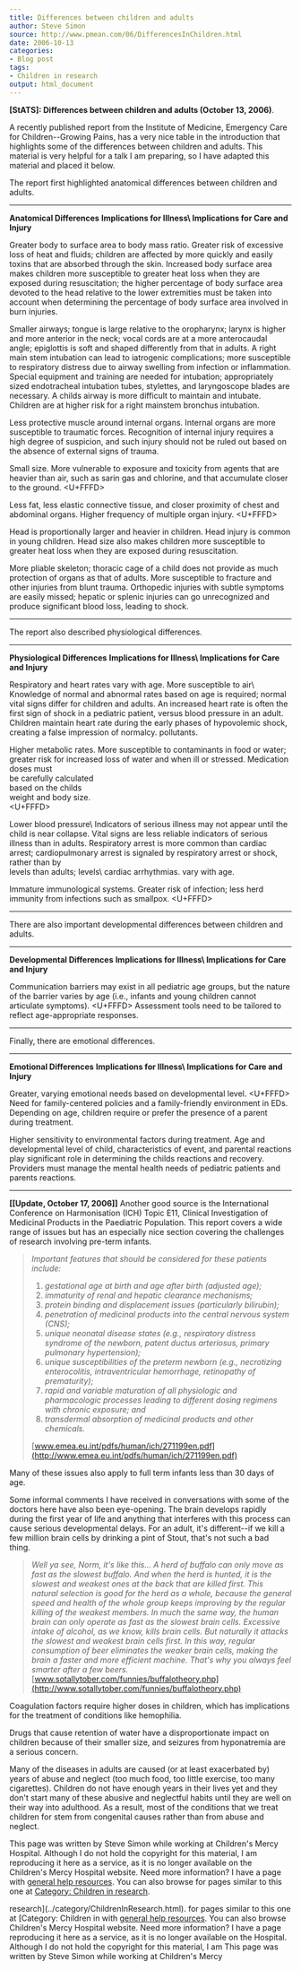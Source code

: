 ```yaml
---
title: Differences between children and adults
author: Steve Simon
source: http://www.pmean.com/06/DifferencesInChildren.html
date: 2006-10-13
categories:
- Blog post
tags:
- Children in research
output: html_document
---
```

**[StATS]: Differences between children and adults
(October 13, 2006)**.

A recently published report from the Institute of Medicine, Emergency
Care for Children\--Growing Pains, has a very nice table in the
introduction that highlights some of the differences between children
and adults. This material is very helpful for a talk I am preparing, so
I have adapted this material and placed it below.

The report first highlighted anatomical differences between children and
adults.

  --------------------------------------------------------------------------------------------------------------------------------------------------------------------------------------------------------------------------- -------------------------------------------------------------------------------------------------------------------------------------------------------------------- ------------------------------------------------------------------------------------------------------------------------------------------------------------------------------------------------------------------------------------------------------------------------------------------------------------------------------------------
  **Anatomical Differences**                                                                                                                                                                                                  **Implications for Illness\                                                                                                                                          **Implications for Care**
                                                                                                                                                                                                                              and Injury**                                                                                                                                                         

  Greater body to surface area to body mass ratio.                                                                                                                                                                            Greater risk of excessive loss of heat and fluids; children are affected by more quickly and easily toxins that are absorbed through the skin.                       Increased body surface area makes children more susceptible to greater heat loss when they are exposed during resuscitation; the higher percentage of body surface area devoted to the head relative to the lower extremities must be taken into account when determining the percentage of body surface area involved in burn injuries.

  Smaller airways; tongue is large relative to the oropharynx; larynx is higher and more anterior in the neck; vocal cords are at a more anterocaudal angle; epiglottis is soft and shaped differently from that in adults.   A right main stem intubation can lead to iatrogenic complications; more susceptible to respiratory distress due to airway swelling from infection or inflammation.   Special equipment and training are needed for intubation; appropriately sized endotracheal intubation tubes, stylettes, and laryngoscope blades are necessary. A childs airway is more difficult to maintain and intubate. Children are at higher risk for a right mainstem bronchus intubation.

  Less protective muscle around internal organs.                                                                                                                                                                              Internal organs are more susceptible to traumatic forces.                                                                                                            Recognition of internal injury requires a high degree of suspicion, and such injury should not be ruled out based on the absence of external signs of trauma.

  Small size.                                                                                                                                                                                                                 More vulnerable to exposure and toxicity from agents that are heavier than air, such as sarin gas and chlorine, and that accumulate closer to the ground.            <U+FFFD>

  Less fat, less elastic connective tissue, and closer proximity of chest and abdominal organs.                                                                                                                               Higher frequency of multiple organ injury.                                                                                                                           <U+FFFD>

  Head is proportionally larger and heavier in children.                                                                                                                                                                      Head injury is common in young children.                                                                                                                             Head size also makes children more susceptible to greater heat loss when they are exposed during resuscitation.

  More pliable skeleton; thoracic cage of a child does not provide as much protection of organs as that of adults.                                                                                                            More susceptible to fracture and other injuries from blunt trauma.                                                                                                   Orthopedic injuries with subtle symptoms are easily missed; hepatic or splenic injuries can go unrecognized and produce significant blood loss, leading to shock.
  --------------------------------------------------------------------------------------------------------------------------------------------------------------------------------------------------------------------------- -------------------------------------------------------------------------------------------------------------------------------------------------------------------- ------------------------------------------------------------------------------------------------------------------------------------------------------------------------------------------------------------------------------------------------------------------------------------------------------------------------------------------

The report also described physiological differences.

  -------------------------------------------- ----------------------------------------------------------------------------------------------------------------------- -------------------------------------------------------------------------------------------------------------------------------------------------------------------------------------------------------------------------------------------------------------------------------------------------------------------------------------------------------------
  **Physiological Differences**                **Implications for Illness\                                                                                             **Implications for Care**
                                               and Injury**                                                                                                            

  Respiratory and heart rates vary with age.   More susceptible to air\                                                                                                Knowledge of normal and abnormal rates based on age is required; normal vital signs differ for children and adults. An increased heart rate is often the first sign of shock in a pediatric patient, versus blood pressure in an adult. Children maintain heart rate during the early phases of hypovolemic shock, creating a false impression of normalcy.
                                               pollutants.                                                                                                             

  Higher metabolic rates.                      More susceptible to contaminants in food or water; greater risk for increased loss of water and when ill or stressed.   Medication doses must\
                                                                                                                                                                       be carefully calculated\
                                                                                                                                                                       based on the childs\
                                                                                                                                                                       weight and body size.\
                                                                                                                                                                       <U+FFFD>

  Lower blood pressure\                        Indicators of serious illness may not appear until the child is near collapse.                                          Vital signs are less reliable indicators of serious illness than in adults. Respiratory arrest is more common than cardiac arrest; cardiopulmonary arrest is signaled by respiratory arrest or shock, rather than by\
  levels than adults; levels\                                                                                                                                          cardiac arrhythmias.
  vary with age.                                                                                                                                                       

  Immature immunological systems.              Greater risk of infection; less herd immunity from infections such as smallpox.                                         <U+FFFD>
  -------------------------------------------- ----------------------------------------------------------------------------------------------------------------------- -------------------------------------------------------------------------------------------------------------------------------------------------------------------------------------------------------------------------------------------------------------------------------------------------------------------------------------------------------------

There are also important developmental differences between children and
adults.

  -------------------------------------------------------------------------------------------------------------------------------------------------------------------------- ----------------------------- ----------------------------------------------------------------------------
  **Developmental Differences**                                                                                                                                              **Implications for Illness\   **Implications for Care**
                                                                                                                                                                             and Injury**                  

  Communication barriers may exist in all pediatric age groups, but the nature of the barrier varies by age (i.e., infants and young children cannot articulate symptoms).   <U+FFFD>                             Assessment tools need to be tailored to reflect age-appropriate responses.
  -------------------------------------------------------------------------------------------------------------------------------------------------------------------------- ----------------------------- ----------------------------------------------------------------------------

Finally, there are emotional differences.

  ---------------------------------------------------------------- ---------------------------------------------------------------------------------------------------------------------------------------------------------------- ---------------------------------------------------------------------------------------------------------------------------------------------------------------------
  **Emotional Differences**                                        **Implications for Illness\                                                                                                                                      **Implications for Care**
                                                                   and Injury**                                                                                                                                                     

  Greater, varying emotional needs based on developmental level.   <U+FFFD>                                                                                                                                                                Need for family-centered policies and a family-friendly environment in EDs. Depending on age, children require or prefer the presence of a parent during treatment.

  Higher sensitivity to environmental factors during treatment.    Age and developmental level of child, characteristics of event, and parental reactions play significant role in determining the childs reactions and recovery.   Providers must manage the mental health needs of pediatric patients and parents reactions.
  ---------------------------------------------------------------- ---------------------------------------------------------------------------------------------------------------------------------------------------------------- ---------------------------------------------------------------------------------------------------------------------------------------------------------------------

**\[\[Update, October 17, 2006\]\]** Another good source is the
International Conference on Harmonisation (ICH) Topic E11, Clinical
Investigation of Medicinal Products in the Paediatric Population. This
report covers a wide range of issues but has an especially nice section
covering the challenges of research involving pre-term infants.

> *Important features that should be considered for these patients
> include:*
>
> 1.  *gestational age at birth and age after birth (adjusted age);*
> 2.  *immaturity of renal and hepatic clearance mechanisms;*
> 3.  *protein binding and displacement issues (particularly
>     bilirubin);*
> 4.  *penetration of medicinal products into the central nervous system
>     (CNS);*
> 5.  *unique neonatal disease states (e.g., respiratory distress
>     syndrome of the newborn, patent ductus arteriosus, primary
>     pulmonary hypertension);*
> 6.  *unique susceptibilities of the preterm newborn (e.g., necrotizing
>     enterocolitis, intraventricular hemorrhage, retinopathy of
>     prematurity);*
> 7.  *rapid and variable maturation of all physiologic and
>     pharmacologic processes leading to different dosing regimens with
>     chronic exposure; and*
> 8.  *transdermal absorption of medicinal products and other
>     chemicals.*
>
> [www.emea.eu.int/pdfs/human/ich/271199en.pdf](http://www.emea.eu.int/pdfs/human/ich/271199en.pdf)

Many of these issues also apply to full term infants less than 30 days
of age.

Some informal comments I have received in conversations with some of the
doctors here have also been eye-opening. The brain develops rapidly
during the first year of life and anything that interferes with this
process can cause serious developmental delays. For an adult, it's
different\--if we kill a few million brain cells by drinking a pint of
Stout, that's not such a bad thing.

> *Well ya see, Norm, it's like this\... A herd of buffalo can only
> move as fast as the slowest buffalo. And when the herd is hunted, it
> is the slowest and weakest ones at the back that are killed first.
> This natural selection is good for the herd as a whole, because the
> general speed and health of the whole group keeps improving by the
> regular killing of the weakest members. In much the same way, the
> human brain can only operate as fast as the slowest brain cells.
> Excessive intake of alcohol, as we know, kills brain cells. But
> naturally it attacks the slowest and weakest brain cells first. In
> this way, regular consumption of beer eliminates the weaker brain
> cells, making the brain a faster and more efficient machine. That's
> why you always feel smarter after a few beers.*
> [www.sotallytober.com/funnies/buffalotheory.php](http://www.sotallytober.com/funnies/buffalotheory.php)

Coagulation factors require higher doses in children, which has
implications for the treatment of conditions like hemophilia.

Drugs that cause retention of water have a disproportionate impact on
children because of their smaller size, and seizures from hyponatremia
are a serious concern.

Many of the diseases in adults are caused (or at least exacerbated by)
years of abuse and neglect (too much food, too little exercise, too many
cigarettes). Children do not have enough years in their lives yet and
they don't start many of these abusive and neglectful habits until they
are well on their way into adulthood. As a result, most of the
conditions that we treat children for stem from congenital causes rather
than from abuse and neglect.

This page was written by Steve Simon while working at Children's Mercy
Hospital. Although I do not hold the copyright for this material, I am
reproducing it here as a service, as it is no longer available on the
Children's Mercy Hospital website. Need more information? I have a page
with [general help resources](../GeneralHelp.html). You can also browse
for pages similar to this one at [Category: Children in
research](../category/ChildrenInResearch.html).
<!---More--->
research](../category/ChildrenInResearch.html).
for pages similar to this one at [Category: Children in
with [general help resources](../GeneralHelp.html). You can also browse
Children's Mercy Hospital website. Need more information? I have a page
reproducing it here as a service, as it is no longer available on the
Hospital. Although I do not hold the copyright for this material, I am
This page was written by Steve Simon while working at Children's Mercy

<!---Do not use
**[StATS]: Differences between children and adults
This page was written by Steve Simon while working at Children's Mercy
Hospital. Although I do not hold the copyright for this material, I am
reproducing it here as a service, as it is no longer available on the
Children's Mercy Hospital website. Need more information? I have a page
with [general help resources](../GeneralHelp.html). You can also browse
for pages similar to this one at [Category: Children in
research](../category/ChildrenInResearch.html).
--->

